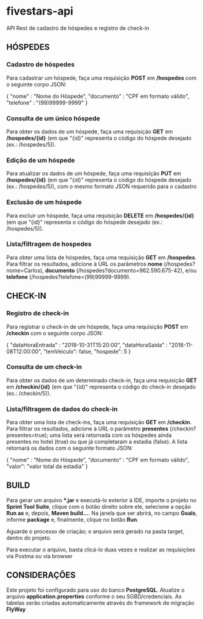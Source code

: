 # fivestars-api
API Rest de cadastro de hóspedes e registro de check-in

<h2>HÓSPEDES</h2>

<h3>Cadastro de hóspedes</h3>
<p>Para cadastrar um hóspede, faça uma requisição <strong>POST</strong> em <strong>/hospedes</strong> com o seguinte corpo JSON:</p>
<p>{ "nome" : "Nome do Hóspede", "documento" : "CPF em formato válido", "telefone" : "(99)99999-9999" }</p>

<h3>Consulta de um único hóspede</h3>
<p>Para obter os dados de um hóspede, faça uma requisição <strong>GET</strong> em <strong>/hospedes/{id}</strong> (em que "{id}" representa o código do hóspede desejado (ex.: /hospedes/5)).</p>

<h3>Edição de um hóspede</h3>
<p>Para atualizar os dados de um hóspede, faça uma requisição <strong>PUT</strong> em <strong>/hospedes/{id}</strong> (em que "{id}" representa o código do hóspede desejado (ex.: /hospedes/5)), com o mesmo formato JSON requerido para o cadastro</p>

<h3>Exclusão de um hóspede</h3>
<p>Para excluir um hóspede, faça uma requisição <strong>DELETE</strong> em <strong>/hospedes/{id}</strong> (em que "{id}" representa o código do hóspede desejado (ex.: /hospedes/5)).</p>

<h3>Lista/filtragem de hospedes</h3>
<p>Para obter uma lista de hóspedes, faça uma requisição <strong>GET</strong> em <strong>/hospedes</strong>. Para filtrar os resultados, adicione à URL os parâmetros <strong>nome</strong> (/hospedes?nome=Carlos), <strong>documento</strong> (/hospedes?documento=962.590.675-42), e/ou <strong>telefone</strong> (/hospedes?telefone=(99)99999-9999).</p>


<h2>CHECK-IN</h2>

<h3>Registro de check-in</h3>
<p>Para registrar o check-in de um hóspede, faça uma requisição <strong>POST</strong> em <strong>/checkin</strong> com o seguinte corpo JSON:</p>
<p>{ "dataHoraEntrada" : "2018-10-31T15:20:00", "dataHoraSaida" : "2018-11-08T12:00:00", "temVeiculo": false, "hospede": 5 }</p>

<h3>Consulta de um check-in</h3>
<p>Para obter os dados de um determinado check-in, faça uma requisição <strong>GET</strong> em <strong>/checkin/{id}</strong> (em que "{id}" representa o código do check-in desejado (ex.: /checkin/5)).</p>

<h3>Lista/filtragem de dados do check-in</h3>
<p>Para obter uma lista de check-ins, faça uma requisição <strong>GET</strong> em <strong>/checkin</strong>. Para filtrar os resultados, adicione à URL o parâmetro <strong>presentes</strong> (/checkin?presentes=true); uma lista será retornada com os hóspedes ainda presentes no hotel (true) ou que já completaram a estadia (false). A lista retornará os dados com o seguinte formato JSON:</p>
<p>{ "nome" : "Nome do Hóspede", "documento" : "CPF em formato válido", "valor": "valor total da estadia" }</p>

<h2>BUILD</h2>
<p>Para gerar um arquivo <strong>*.jar</strong> e executá-lo exterior à IDE, importe o projeto no <strong>Sprint Tool Suíte</strong>, clique com o botão direito sobre ele, selecione a opção <strong>Run as</strong> e, depois, <strong>Maven build...</strong>. Na janela que ser abrirá, no campo <strong>Goals</strong>, informe <strong>package</strong> e, finalmente, clique no botão <strong>Run</strong>.</p>
<p>Aguarde o processo de criação; o arquivo será gerado na pasta target, dentro do projeto.</p>
<p>Para executar o arquivo, basta clicá-lo duas vezes e realizar as requisições via Postma ou via browser</p>

<h2>CONSIDERAÇÕES</h2>
<p>Este projeto foi configurado para uso do banco <strong>PostgreSQL</strong>. Atualize o arquivo <strong>application.properties</strong> conforme o seu SGBD/credenciais. As tabelas serão criadas automaticamente através do framework de migração <strong>FlyWay</strong></p>
